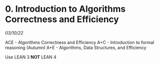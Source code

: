# 0. Introduction to Algorithms Correctness and Efficiency
_03/10/22_

ACE - Algorithms Correctness and Efficiency
A+C - Introduction to formal reasoning (Autumn)
A+E - Algorithms, Data Structures, and Efficiency

Use LEAN 3 **NOT** LEAN 4

